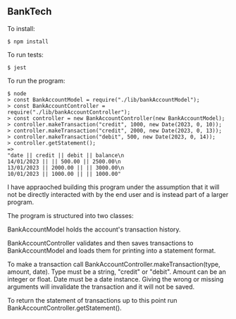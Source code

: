 ## BankTech

To install:

```
$ npm install
```

To run tests:

```
$ jest
```

To run the program:

```
$ node
> const BankAccountModel = require("./lib/bankAccountModel");
> const BankAccountController = require("./lib/bankAccountController");
> const controller = new BankAccountController(new BankAccountModel);
> controller.makeTransaction("credit", 1000, new Date(2023, 0, 10));
> controller.makeTransaction("credit", 2000, new Date(2023, 0, 13));
> controller.makeTransaction("debit", 500, new Date(2023, 0, 14));
> controller.getStatement();
=>
"date || credit || debit || balance\n
14/01/2023 || || 500.00 || 2500.00\n
13/01/2023 || 2000.00 || || 3000.00\n
10/01/2023 || 1000.00 || || 1000.00"
```

I have appraoched building this program under the assumption that it will not be directly interacted with by the end user and is instead part of a larger program.

The program is structured into two classes:

BankAccountModel holds the account's transaction history.

BankAccountController validates and then saves transactions to BankAccountModel and loads them for printing into a statement format.

To make a transaction call BankAccountController.makeTransaction(type, amount, date).
Type must be a string, "credit" or "debit".
Amount can be an integer or float.
Date must be a date instance.
Giving the wrong or missing arguments will invalidate the transaction and it will not be saved.

To return the statement of transactions up to this point run BankAccountController.getStatement().
